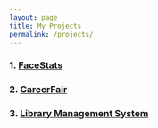 ```yaml
---
layout: page
title: My Projects
permalink: /projects/
---
```


### 1. [FaceStats](https://github.com/iamprem/FaceStats)

### 2. [CareerFair](https://github.com/iamprem/careerfair)

### 3. [Library Management System](https://github.com/iamprem/LMS)
